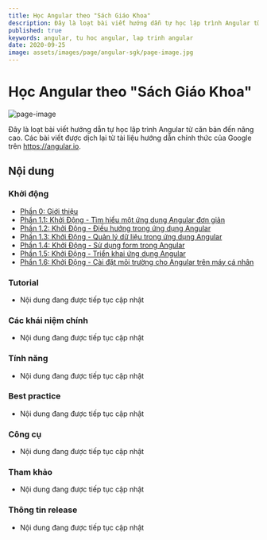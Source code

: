```yaml
---
title: Học Angular theo "Sách Giáo Khoa"
description: Đây là loạt bài viết hướng dẫn tự học lập trình Angular từ căn bản đến nâng cao. Các bài viết được dịch lại từ tài liệu hướng dẫn chính thức của Google.
published: true
keywords: angular, tu hoc angular, lap trinh angular
date: 2020-09-25
image: assets/images/page/angular-sgk/page-image.jpg
---
```


# Học Angular theo "Sách Giáo Khoa"

![page-image](assets/images/page/angular-sgk/page-image.jpg)

Đây là loạt bài viết hướng dẫn tự học lập trình Angular từ căn bản đến nâng cao. Các bài viết được dịch lại từ tài liệu hướng dẫn chính thức của Google trên https://angular.io.

## Nội dung

### Khởi động
- [Phần 0: Giới thiệu](https://nhannguyendacoder.com/blog/angular/sgk/marketing/docs)
- [Phần 1.1: Khởi Động - Tìm hiểu một ứng dụng Angular đơn giản](https://nhannguyendacoder.com/blog/angular/sgk/start/index)
- [Phần 1.2: Khởi Động - Điều hướng trong ứng dụng Angular](https://nhannguyendacoder.com/blog/angular/sgk/start/start-routing)
- [Phần 1.3: Khởi Động - Quản lý dữ liệu trong ứng dụng Angular](https://nhannguyendacoder.com/blog/angular/sgk/start/start-data)
- [Phần 1.4: Khởi Động - Sử dụng form trong Angular](https://nhannguyendacoder.com/blog/angular/sgk/start/start-forms)
- [Phần 1.5: Khởi Động - Triển khai ứng dụng Angular](https://nhannguyendacoder.com/blog/angular/sgk/start/start-deployment)
- [Phần 1.6: Khởi Động - Cài đặt môi trường cho Angular trên máy cá nhân](https://nhannguyendacoder.com/blog/angular/sgk/guide/setup-local)

### Tutorial
- Nội dung đang được tiếp tục cập nhật

### Các khái niệm chính
- Nội dung đang được tiếp tục cập nhật

### Tính năng
- Nội dung đang được tiếp tục cập nhật

### Best practice
- Nội dung đang được tiếp tục cập nhật

### Công cụ
- Nội dung đang được tiếp tục cập nhật

### Tham khảo
- Nội dung đang được tiếp tục cập nhật

### Thông tin release
- Nội dung đang được tiếp tục cập nhật
